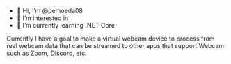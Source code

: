 - 👋 Hi, I’m @pemoeda08
- 👀 I’m interested in 
- 🌱 I’m currently learning .NET Core

Currently I have a goal to make a virtual webcam device to process from real webcam data that can be streamed to other apps that support Webcam such as Zoom, Discord, etc.
